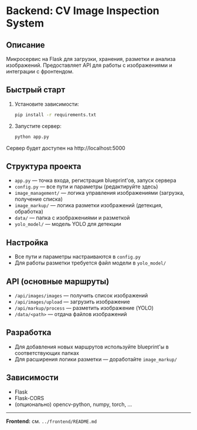 # Backend: CV Image Inspection System

## Описание

Микросервис на Flask для загрузки, хранения, разметки и анализа изображений. Предоставляет API для работы с изображениями и интеграции с фронтендом.

## Быстрый старт

1. Установите зависимости:
   ```bash
   pip install -r requirements.txt
   ```
2. Запустите сервер:
   ```bash
   python app.py
   ```

Сервер будет доступен на http://localhost:5000

## Структура проекта
- `app.py` — точка входа, регистрация blueprint'ов, запуск сервера
- `config.py` — все пути и параметры (редактируйте здесь)
- `image_management/` — логика управления изображениями (загрузка, получение списка)
- `image_markup/` — логика разметки изображений (детекция, обработка)
- `data/` — папка с изображениями и разметкой
- `yolo_model/` — модель YOLO для детекции

## Настройка
- Все пути и параметры настраиваются в `config.py`
- Для работы разметки требуется файл модели в `yolo_model/`

## API (основные маршруты)
- `/api/images/images` — получить список изображений
- `/api/images/upload` — загрузить изображение
- `/api/markup/process` — разметить изображение (YOLO)
- `/data/<path>` — отдача файлов изображений

## Разработка
- Для добавления новых маршрутов используйте blueprint'ы в соответствующих папках
- Для расширения логики разметки — доработайте `image_markup/`

## Зависимости
- Flask
- Flask-CORS
- (опционально) opencv-python, numpy, torch, ...

---

**Frontend:** см. `../frontend/README.md`
